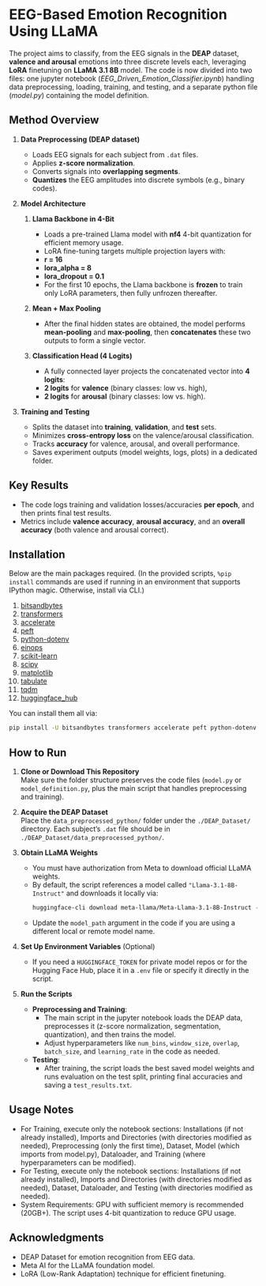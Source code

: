 # EEG-Based Emotion Recognition Using LLaMA

The project aims to classify, from the EEG signals in the **DEAP** dataset, **valence and arousal** emotions into three discrete levels each, leveraging **LoRA** finetuning on **LLaMA 3.1 8B** model. The code is now divided into two files: one jupyter notebook (*EEG_Driven_Emotion_Classifier.ipynb*) handling data preprocessing, loading, training, and testing, and a separate python file (*model.py*) containing the model definition.

## Method Overview

1. **Data Preprocessing (DEAP dataset)**
   - Loads EEG signals for each subject from `.dat` files.
   - Applies **z-score normalization**.
   - Converts signals into **overlapping segments**.
   - **Quantizes** the EEG amplitudes into discrete symbols (e.g., binary codes).

2. **Model Architecture**
   1. **Llama Backbone in 4-Bit**  
      - Loads a pre-trained Llama model with **nf4** 4-bit quantization for efficient memory usage.  
      - LoRA fine-tuning targets multiple projection layers with:
      - **r = 16**  
      - **lora_alpha = 8**  
      - **lora_dropout = 0.1**  
      - For the first 10 epochs, the Llama backbone is **frozen** to train only LoRA parameters, then fully unfrozen thereafter.

   2. **Mean + Max Pooling**  
      - After the final hidden states are obtained, the model performs **mean-pooling** and **max-pooling**, then **concatenates** these two outputs to form a single vector.

   3. **Classification Head (4 Logits)**  
      - A fully connected layer projects the concatenated vector into **4 logits**:
      - **2 logits** for **valence** (binary classes: low vs. high),  
      - **2 logits** for **arousal** (binary classes: low vs. high).  

3. **Training and Testing**
   - Splits the dataset into **training**, **validation**, and **test** sets.
   - Minimizes **cross-entropy loss** on the valence/arousal classification.
   - Tracks **accuracy** for valence, arousal, and overall performance.
   - Saves experiment outputs (model weights, logs, plots) in a dedicated folder.

## Key Results

- The code logs training and validation losses/accuracies **per epoch**, and then prints final test results.
- Metrics include **valence accuracy**, **arousal accuracy**, and an **overall accuracy** (both valence and arousal correct).

## Installation

Below are the main packages required. (In the provided scripts, `%pip install` commands are used if running in an environment that supports IPython magic. Otherwise, install via CLI.)

1. [bitsandbytes](https://pypi.org/project/bitsandbytes/)  
2. [transformers](https://pypi.org/project/transformers/)  
3. [accelerate](https://pypi.org/project/accelerate/)  
4. [peft](https://pypi.org/project/peft/)  
5. [python-dotenv](https://pypi.org/project/python-dotenv/)  
6. [einops](https://pypi.org/project/einops/)  
7. [scikit-learn](https://pypi.org/project/scikit-learn/)  
8. [scipy](https://pypi.org/project/scipy/)  
9. [matplotlib](https://pypi.org/project/matplotlib/)  
10. [tabulate](https://pypi.org/project/tabulate/)  
11. [tqdm](https://pypi.org/project/tqdm/)  
12. [huggingface_hub](https://pypi.org/project/huggingface-hub/)

You can install them all via:

```bash
pip install -U bitsandbytes transformers accelerate peft python-dotenv einops scikit-learn scipy matplotlib tabulate tqdm huggingface_hub
```

## How to Run

1. **Clone or Download This Repository**  
   Make sure the folder structure preserves the code files (`model.py` or `model_definition.py`, plus the main script that handles preprocessing and training).

2. **Acquire the DEAP Dataset**  
   Place the `data_preprocessed_python/` folder under the `./DEAP_Dataset/` directory. Each subject’s `.dat` file should be in `./DEAP_Dataset/data_preprocessed_python/`.

3. **Obtain LLaMA Weights**  
   - You must have authorization from Meta to download official LLaMA weights.
   - By default, the script references a model called `"Llama-3.1-8B-Instruct"` and downloads it locally via:
     ```bash
     huggingface-cli download meta-llama/Meta-Llama-3.1-8B-Instruct --local-dir Llama-3.1-8B-Instruct --exclude "original/*"
     ```
   - Update the `model_path` argument in the code if you are using a different local or remote model name.

4. **Set Up Environment Variables** (Optional)  
   - If you need a `HUGGINGFACE_TOKEN` for private model repos or for the Hugging Face Hub, place it in a `.env` file or specify it directly in the script.

5. **Run the Scripts**  
   - **Preprocessing and Training**: 
     - The main script in the jupyter notebook loads the DEAP data, preprocesses it (z-score normalization, segmentation, quantization), and then trains the model.   
     - Adjust hyperparameters like `num_bins`, `window_size`, `overlap`, `batch_size`, and `learning_rate` in the code as needed.
   - **Testing**:  
     - After training, the script loads the best saved model weights and runs evaluation on the test split, printing final accuracies and saving a `test_results.txt`.

## Usage Notes

- For Training, execute only the notebook sections: Installations (if not already installed), Imports and Directories (with directories modified as needed), Preprocessing (only the first time), Dataset, Model (which imports from model.py), Dataloader, and Training (where hyperparameters can be modified).
- For Testing, execute only the notebook sections: Installations (if not already installed), Imports and Directories (with directories modified as needed), Dataset, Dataloader, and Testing (with directories modified as needed).
- System Requirements: GPU with sufficient memory is recommended (20GB+). The script uses 4-bit quantization to reduce GPU usage.

## Acknowledgments

- DEAP Dataset for emotion recognition from EEG data.
- Meta AI for the LLaMA foundation model.
- LoRA (Low-Rank Adaptation) technique for efficient finetuning.